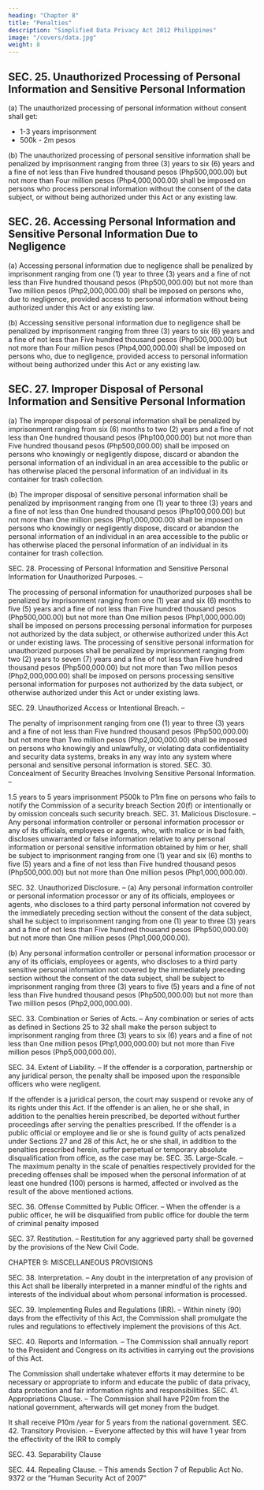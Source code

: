 ```yaml
---
heading: "Chapter 8"
title: "Penalties"
description: "Simplified Data Privacy Act 2012 Philippines"
image: "/covers/data.jpg"
weight: 8
---
```



## SEC. 25. Unauthorized Processing of Personal Information and Sensitive Personal Information

(a) The unauthorized processing of personal information without consent shall get:
- 1-3 years imprisonment
- 500k - 2m pesos

(b) The unauthorized processing of personal sensitive information shall be penalized by imprisonment ranging from three (3) years to six (6) years and a fine of not less than Five hundred thousand pesos (Php500,000.00) but not more than Four million pesos (Php4,000,000.00) shall be imposed on persons who process personal information without the consent of the data subject, or without being authorized under this Act or any existing law.

## SEC. 26. Accessing Personal Information and Sensitive Personal Information Due to Negligence

(a) Accessing personal information due to negligence shall be penalized by imprisonment ranging from one (1) year to three (3) years and a fine of not less than Five hundred thousand pesos (Php500,000.00) but not more than Two million pesos (Php2,000,000.00) shall be imposed on persons who, due to negligence, provided access to personal information without being authorized under this Act or any existing law.

(b) Accessing sensitive personal information due to negligence shall be penalized by imprisonment ranging from three (3) years to six (6) years and a fine of not less than Five hundred thousand pesos (Php500,000.00) but not more than Four million pesos (Php4,000,000.00) shall be imposed on persons who, due to negligence, provided access to personal information without being authorized under this Act or any existing law.


## SEC. 27. Improper Disposal of Personal Information and Sensitive Personal Information

(a) The improper disposal of personal information shall be penalized by imprisonment ranging from six (6) months to two (2) years and a fine of not less than One hundred thousand pesos (Php100,000.00) but not more than Five hundred thousand pesos (Php500,000.00) shall be imposed on persons who knowingly or negligently dispose, discard or abandon the personal information of an individual in an area accessible to the public or has otherwise placed the personal information of an individual in its container for trash collection.

(b) The improper disposal of sensitive personal information shall be penalized by imprisonment ranging from one (1) year to three (3) years and a fine of not less than One hundred thousand pesos (Php100,000.00) but not more than One million pesos (Php1,000,000.00) shall be imposed on persons who knowingly or negligently dispose, discard or abandon the personal information of an individual in an area accessible to the public or has otherwise placed the personal information of an individual in its container for trash collection.

SEC. 28. Processing of Personal Information and Sensitive Personal Information for Unauthorized Purposes. –

The processing of personal information for unauthorized purposes shall be penalized by imprisonment ranging from one (1) year and six (6) months to five (5) years and a fine of not less than Five hundred thousand pesos (Php500,000.00) but not more than One million pesos (Php1,000,000.00) shall be imposed on persons processing personal information for purposes not authorized by the data subject, or otherwise authorized under this Act or under existing laws.
The processing of sensitive personal information for unauthorized purposes shall be penalized by imprisonment ranging from two (2) years to seven (7) years and a fine of not less than Five hundred thousand pesos (Php500,000.00) but not more than Two million pesos (Php2,000,000.00) shall be imposed on persons processing sensitive personal information for purposes not authorized by the data subject, or otherwise authorized under this Act or under existing laws.

SEC. 29. Unauthorized Access or Intentional Breach. –

The penalty of imprisonment ranging from one (1) year to three (3) years and a fine of not less than Five hundred thousand pesos (Php500,000.00) but not more than Two million pesos (Php2,000,000.00) shall be imposed on persons who knowingly and unlawfully, or violating data confidentiality and security data systems, breaks in any way into any system where personal and sensitive personal information is stored.
SEC. 30. Concealment of Security Breaches Involving Sensitive Personal Information. –

1.5 years to 5 years imprisonment
P500k to P1m fine on persons who fails to notify the Commission of a security breach Section 20(f) or intentionally or by omission conceals such security breach.
SEC. 31. Malicious Disclosure. – Any personal information controller or personal information processor or any of its officials, employees or agents, who, with malice or in bad faith, discloses unwarranted or false information relative to any personal information or personal sensitive information obtained by him or her, shall be subject to imprisonment ranging from one (1) year and six (6) months to five (5) years and a fine of not less than Five hundred thousand pesos (Php500,000.00) but not more than One million pesos (Php1,000,000.00).

SEC. 32. Unauthorized Disclosure. – (a) Any personal information controller or personal information processor or any of its officials, employees or agents, who discloses to a third party personal information not covered by the immediately preceding section without the consent of the data subject, shall he subject to imprisonment ranging from one (1) year to three (3) years and a fine of not less than Five hundred thousand pesos (Php500,000.00) but not more than One million pesos (Php1,000,000.00).

(b) Any personal information controller or personal information processor or any of its officials, employees or agents, who discloses to a third party sensitive personal information not covered by the immediately preceding section without the consent of the data subject, shall be subject to imprisonment ranging from three (3) years to five (5) years and a fine of not less than Five hundred thousand pesos (Php500,000.00) but not more than Two million pesos (Php2,000,000.00).

SEC. 33. Combination or Series of Acts. – Any combination or series of acts as defined in Sections 25 to 32 shall make the person subject to imprisonment ranging from three (3) years to six (6) years and a fine of not less than One million pesos (Php1,000,000.00) but not more than Five million pesos (Php5,000,000.00).

SEC. 34. Extent of Liability. – If the offender is a corporation, partnership or any juridical person, the penalty shall be imposed upon the responsible officers who were negligent.

If the offender is a juridical person, the court may suspend or revoke any of its rights under this Act.
If the offender is an alien, he or she shall, in addition to the penalties herein prescribed, be deported without further proceedings after serving the penalties prescribed.
If the offender is a public official or employee and lie or she is found guilty of acts penalized under Sections 27 and 28 of this Act, he or she shall, in addition to the penalties prescribed herein, suffer perpetual or temporary absolute disqualification from office, as the case may be.
SEC. 35. Large-Scale. – The maximum penalty in the scale of penalties respectively provided for the preceding offenses shall be imposed when the personal information of at least one hundred (100) persons is harmed, affected or involved as the result of the above mentioned actions.

SEC. 36. Offense Committed by Public Officer. – When the offender is a public officer, he will be disqualified from public office for double the term of criminal penalty imposed

SEC. 37. Restitution. – Restitution for any aggrieved party shall be governed by the provisions of the New Civil Code.

CHAPTER 9: MISCELLANEOUS PROVISIONS

SEC. 38. Interpretation. – Any doubt in the interpretation of any provision of this Act shall be liberally interpreted in a manner mindful of the rights and interests of the individual about whom personal information is processed.

SEC. 39. Implementing Rules and Regulations (IRR). – Within ninety (90) days from the effectivity of this Act, the Commission shall promulgate the rules and regulations to effectively implement the provisions of this Act.

SEC. 40. Reports and Information. – The Commission shall annually report to the President and Congress on its activities in carrying out the provisions of this Act.

The Commission shall undertake whatever efforts it may determine to be necessary or appropriate to inform and educate the public of data privacy, data protection and fair information rights and responsibilities.
SEC. 41. Appropriations Clause. – The Commission shall have P20m from the national government, afterwards will get money from the budget.

It shall receive P10m /year  for  5 years from the national government.
SEC. 42. Transitory Provision. – Everyone affected by this will have 1 year from the effectivity of the IRR to comply

SEC. 43. Separability Clause

SEC. 44. Repealing Clause. – This amends Section 7 of Republic Act No. 9372 or the “Human Security Act of 2007”

<!-- SEC. 45. Effectivity Clause -->
